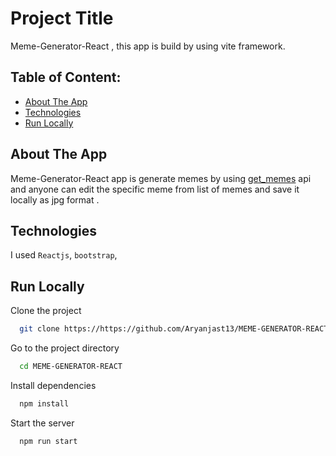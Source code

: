 # Project Title
Meme-Generator-React , this app is build by using vite framework.

## Table of Content:

- [About The App](#about-the-app)
- [Technologies](#technologies)
- [Run Locally](#run-locally)


## About The App
Meme-Generator-React app is generate memes by using [get_memes](https://api.imgflip.com/get_memes) api and anyone can edit the specific meme from list of memes and save it locally as jpg format .

## Technologies
I used `Reactjs`, `bootstrap`, 

## Run Locally

Clone the project

```bash
  git clone https://https://github.com/Aryanjast13/MEME-GENERATOR-REACT.git
```

Go to the project directory

```bash
  cd MEME-GENERATOR-REACT
```

Install dependencies

```bash
  npm install
```

Start the server

```bash
  npm run start
```








